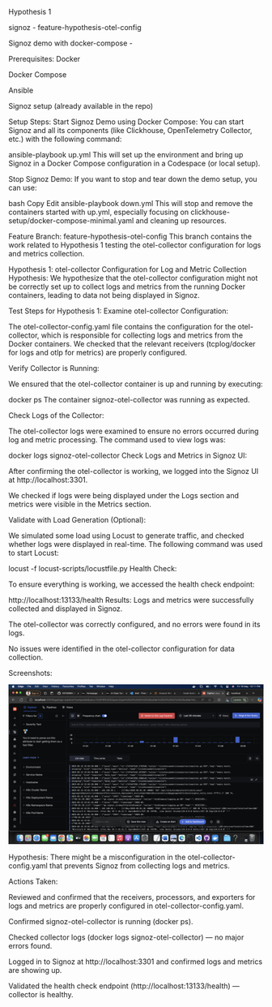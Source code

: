 Hypothesis 1

signoz - feature-hypothesis-otel-config

Signoz demo with docker-compose - 

Prerequisites:
Docker

Docker Compose

Ansible

Signoz setup (already available in the repo)

Setup Steps:
Start Signoz Demo using Docker Compose:
You can start Signoz and all its components (like Clickhouse, OpenTelemetry Collector, etc.) with the following command:

ansible-playbook up.yml
This will set up the environment and bring up Signoz in a Docker Compose configuration in a Codespace (or local setup).

Stop Signoz Demo:
If you want to stop and tear down the demo setup, you can use:

bash
Copy
Edit
ansible-playbook down.yml
This will stop and remove the containers started with up.yml, especially focusing on clickhouse-setup/docker-compose-minimal.yaml and cleaning up resources.

Feature Branch: feature-hypothesis-otel-config
This branch contains the work related to Hypothesis 1 testing the otel-collector configuration for logs and metrics collection.

Hypothesis 1: otel-collector Configuration for Log and Metric Collection
Hypothesis:
We hypothesize that the otel-collector configuration might not be correctly set up to collect logs and metrics from the running Docker containers, leading to data not being displayed in Signoz.

Test Steps for Hypothesis 1:
Examine otel-collector Configuration:

The otel-collector-config.yaml file contains the configuration for the otel-collector, which is responsible for collecting logs and metrics from the Docker containers. We checked that the relevant receivers (tcplog/docker for logs and otlp for metrics) are properly configured.

Verify Collector is Running:

We ensured that the otel-collector container is up and running by executing:

docker ps
The container signoz-otel-collector was running as expected.

Check Logs of the Collector:

The otel-collector logs were examined to ensure no errors occurred during log and metric processing. The command used to view logs was:

docker logs signoz-otel-collector
Check Logs and Metrics in Signoz UI:

After confirming the otel-collector is working, we logged into the Signoz UI at http://localhost:3301.

We checked if logs were being displayed under the Logs section and metrics were visible in the Metrics section.

Validate with Load Generation (Optional):

We simulated some load using Locust to generate traffic, and checked whether logs were displayed in real-time. The following command was used to start Locust:

locust -f locust-scripts/locustfile.py
Health Check:

To ensure everything is working, we accessed the health check endpoint:

http://localhost:13133/health
Results:
Logs and metrics were successfully collected and displayed in Signoz.

The otel-collector was correctly configured, and no errors were found in its logs.

No issues were identified in the otel-collector configuration for data collection.

Screenshots:

![alt text](image.png)

Hypothesis:
There might be a misconfiguration in the otel-collector-config.yaml that prevents Signoz from collecting logs and metrics.

Actions Taken:

Reviewed and confirmed that the receivers, processors, and exporters for logs and metrics are properly configured in otel-collector-config.yaml.

Confirmed signoz-otel-collector is running (docker ps).

Checked collector logs (docker logs signoz-otel-collector) — no major errors found.

Logged in to Signoz at http://localhost:3301 and confirmed logs and metrics are showing up.

Validated the health check endpoint (http://localhost:13133/health) — collector is healthy.
